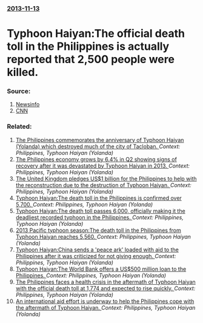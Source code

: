 ### [2013-11-13](/news/2013/11/13/index.md)

# Typhoon Haiyan:The official death toll in the Philippines is actually reported that 2,500 people were killed. 




### Source:

1. [Newsinfo](http://newsinfo.inquirer.net/526485/yolanda-death-toll-breaches-1800-80000-houses-totally-destroyed-ndrrmc)
2. [CNN](http://www.cnn.com/2013/11/12/world/asia/typhoon-haiyan/index.html)

### Related:

1. [The Philippines commemorates the anniversary of Typhoon Haiyan (Yolanda) which destroyed much of the city of Tacloban. ](/news/2014/11/7/the-philippines-commemorates-the-anniversary-of-typhoon-haiyan-yolanda-which-destroyed-much-of-the-city-of-tacloban.md) _Context: Philippines, Typhoon Haiyan (Yolanda)_
2. [The Philippines economy grows by 6.4% in Q2 showing signs of recovery after it was devastated by Typhoon Haiyan in 2013. ](/news/2014/08/28/the-philippines-economy-grows-by-6-4-in-q2-showing-signs-of-recovery-after-it-was-devastated-by-typhoon-haiyan-in-2013.md) _Context: Philippines, Typhoon Haiyan (Yolanda)_
3. [The United Kingdom pledges US$1 billion for the Philippines to help with the reconstruction due to the destruction of Typhoon Haiyan. ](/news/2013/12/24/the-united-kingdom-pledges-us-1-billion-for-the-philippines-to-help-with-the-reconstruction-due-to-the-destruction-of-typhoon-haiyan.md) _Context: Philippines, Typhoon Haiyan (Yolanda)_
4. [Typhoon Haiyan:The death toll in the Philippines is confirmed over 5,700. ](/news/2013/12/2/typhoon-haiyan-pthe-death-toll-in-the-philippines-is-confirmed-over-5-700.md) _Context: Philippines, Typhoon Haiyan (Yolanda)_
5. [Typhoon Haiyan:The death toll passes 6,000, officially making it the deadliest recorded typhoon in the Philippines. ](/news/2013/12/13/typhoon-haiyan-pthe-death-toll-passes-6-000-officially-making-it-the-deadliest-recorded-typhoon-in-the-philippines.md) _Context: Philippines, Typhoon Haiyan (Yolanda)_
6. [2013 Pacific typhoon season:The death toll in the Philippines from Typhoon Haiyan reaches 5,560. ](/news/2013/11/28/2013-pacific-typhoon-season-pthe-death-toll-in-the-philippines-from-typhoon-haiyan-reaches-5-560.md) _Context: Philippines, Typhoon Haiyan (Yolanda)_
7. [Typhoon Haiyan:China sends a 'peace ark' loaded with aid to the Philippines after it was criticized for not giving enough. ](/news/2013/11/20/typhoon-haiyan-pchina-sends-a-peace-ark-loaded-with-aid-to-the-philippines-after-it-was-criticized-for-not-giving-enough.md) _Context: Philippines, Typhoon Haiyan (Yolanda)_
8. [Typhoon Haiyan:The World Bank offers a US$500 million loan to the Philippines. ](/news/2013/11/19/typhoon-haiyan-pthe-world-bank-offers-a-us-500-million-loan-to-the-philippines.md) _Context: Philippines, Typhoon Haiyan (Yolanda)_
9. [The Philippines faces a health crisis in the aftermath of Typhoon Haiyan with the official death toll at 1,774 and expected to rise quickly. ](/news/2013/11/12/the-philippines-faces-a-health-crisis-in-the-aftermath-of-typhoon-haiyan-with-the-official-death-toll-at-1-774-and-expected-to-rise-quickly.md) _Context: Philippines, Typhoon Haiyan (Yolanda)_
10. [An international aid effort is underway to help the Philippines cope with the aftermath of Typhoon Haiyan. ](/news/2013/11/11/an-international-aid-effort-is-underway-to-help-the-philippines-cope-with-the-aftermath-of-typhoon-haiyan.md) _Context: Philippines, Typhoon Haiyan (Yolanda)_
